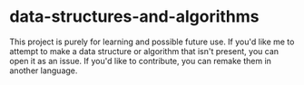 # data-structures-and-algorithms
This project is purely for learning and possible future use. If you'd like me to attempt to make a data structure or algorithm that isn't present, you can open it as an issue. If you'd like to contribute, you can remake them in another language.
